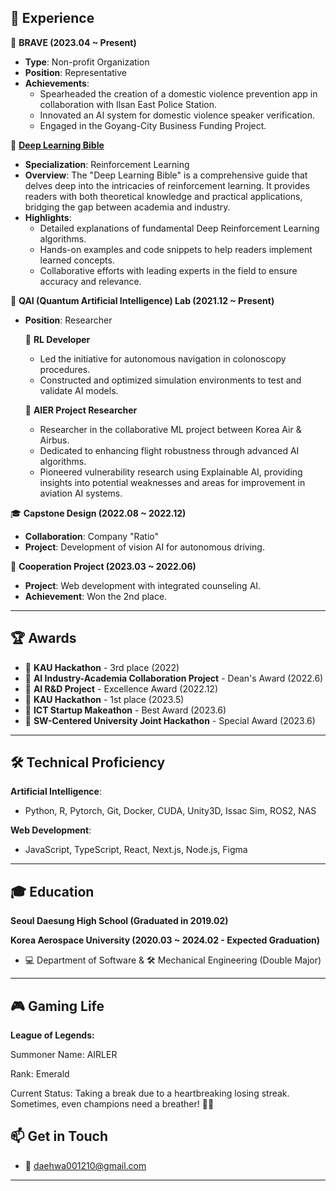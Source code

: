 ## 🌟 **Experience**

🏢 **BRAVE (2023.04 ~ Present)**
- **Type**: Non-profit Organization
- **Position**: Representative
- **Achievements**:
  - Spearheaded the creation of a domestic violence prevention app in collaboration with Ilsan East Police Station.
  - Innovated an AI system for domestic violence speaker verification.
  - Engaged in the Goyang-City Business Funding Project.

📖 **[Deep Learning Bible](https://wikidocs.net/book/7888)**
- **Specialization**: Reinforcement Learning
- **Overview**: The "Deep Learning Bible" is a comprehensive guide that delves deep into the intricacies of reinforcement learning. It provides readers with both theoretical knowledge and practical applications, bridging the gap between academia and industry.
- **Highlights**:
  - Detailed explanations of fundamental Deep Reinforcement Learning algorithms.
  - Hands-on examples and code snippets to help readers implement learned concepts.
  - Collaborative efforts with leading experts in the field to ensure accuracy and relevance.

🔬 **QAI (Quantum Artificial Intelligence) Lab (2021.12 ~ Present)**
- **Position**: Researcher

  🎯 **RL Developer**
  - Led the initiative for autonomous navigation in colonoscopy procedures.
  - Constructed and optimized simulation environments to test and validate AI models.

  🛫 **AIER Project Researcher**
  - Researcher in the collaborative ML project between Korea Air & Airbus.
  - Dedicated to enhancing flight robustness through advanced AI algorithms.
  - Pioneered vulnerability research using Explainable AI, providing insights into potential weaknesses and areas for improvement in aviation AI systems.
  
🎓 **Capstone Design (2022.08 ~ 2022.12)**
- **Collaboration**: Company "Ratio"
- **Project**: Development of vision AI for autonomous driving.

💼 **Cooperation Project (2023.03 ~ 2022.06)**
- **Project**: Web development with integrated counseling AI.
- **Achievement**: Won the 2nd place.

---

## 🏆 **Awards**

- 🥉 **KAU Hackathon** - 3rd place (2022)
- 🏅 **AI Industry-Academia Collaboration Project** - Dean's Award (2022.6)
- 🏅 **AI R&D Project** - Excellence Award (2022.12)
- 🥇 **KAU Hackathon** - 1st place (2023.5)
- 🏅 **ICT Startup Makeathon** - Best Award (2023.6)
- 🏅 **SW-Centered University Joint Hackathon** - Special Award (2023.6)
---

## 🛠 **Technical Proficiency**

**Artificial Intelligence**: 
- Python, R, Pytorch, Git, Docker, CUDA, Unity3D, Issac Sim, ROS2, NAS

**Web Development**: 
- JavaScript, TypeScript, React, Next.js, Node.js, Figma

---

## 🎓 **Education**

**Seoul Daesung High School (Graduated in 2019.02)**

**Korea Aerospace University (2020.03 ~ 2024.02 - Expected Graduation)**
  - 💻 Department of Software & 🛠 Mechanical Engineering (Double Major)

---

## 🎮 **Gaming Life**
**League of Legends:**

Summoner Name: AIRLER

Rank: Emerald

Current Status: Taking a break due to a heartbreaking losing streak. Sometimes, even champions need a breather! 🛌💤

## 📫 **Get in Touch**

- 📧 [daehwa001210@gmail.com](mailto:daehwa001210@gmail.com)

---
